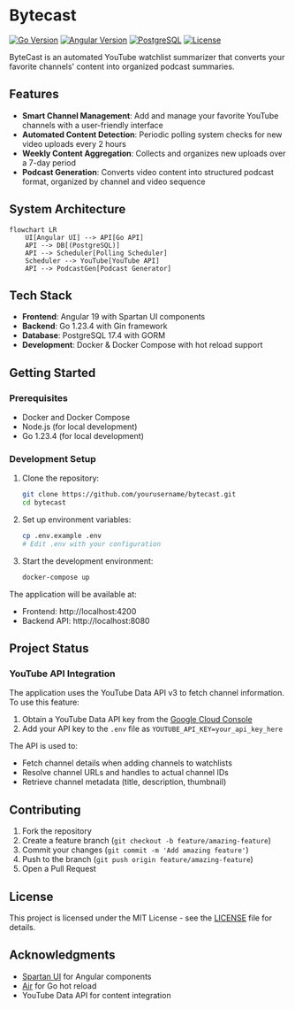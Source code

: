 # Bytecast

[![Go Version](https://img.shields.io/badge/Go-1.23.4-00ADD8.svg)](https://go.dev/)
[![Angular Version](https://img.shields.io/badge/Angular-19-DD0031.svg)](https://angular.io/)
[![PostgreSQL](https://img.shields.io/badge/PostgreSQL-17.4-336791.svg)](https://www.postgresql.org/)
[![License](https://img.shields.io/badge/License-MIT-blue.svg)](LICENSE)

ByteCast is an automated YouTube watchlist summarizer that converts your favorite channels' content into organized podcast summaries.

## Features

- **Smart Channel Management**: Add and manage your favorite YouTube channels with a user-friendly interface
- **Automated Content Detection**: Periodic polling system checks for new video uploads every 2 hours
- **Weekly Content Aggregation**: Collects and organizes new uploads over a 7-day period
- **Podcast Generation**: Converts video content into structured podcast format, organized by channel and video sequence

## System Architecture

```mermaid
flowchart LR
    UI[Angular UI] --> API[Go API]
    API --> DB[(PostgreSQL)]
    API --> Scheduler[Polling Scheduler]
    Scheduler --> YouTube[YouTube API]
    API --> PodcastGen[Podcast Generator]
```

## Tech Stack

- **Frontend**: Angular 19 with Spartan UI components
- **Backend**: Go 1.23.4 with Gin framework
- **Database**: PostgreSQL 17.4 with GORM
- **Development**: Docker & Docker Compose with hot reload support

## Getting Started

### Prerequisites

- Docker and Docker Compose
- Node.js (for local development)
- Go 1.23.4 (for local development)

### Development Setup

1. Clone the repository:

   ```bash
   git clone https://github.com/yourusername/bytecast.git
   cd bytecast
   ```

2. Set up environment variables:

   ```bash
   cp .env.example .env
   # Edit .env with your configuration
   ```

3. Start the development environment:
   ```bash
   docker-compose up
   ```

The application will be available at:

- Frontend: http://localhost:4200
- Backend API: http://localhost:8080

## Project Status

### YouTube API Integration

The application uses the YouTube Data API v3 to fetch channel information. To use this feature:

1. Obtain a YouTube Data API key from the [Google Cloud Console](https://console.cloud.google.com/)
2. Add your API key to the `.env` file as `YOUTUBE_API_KEY=your_api_key_here`

The API is used to:

- Fetch channel details when adding channels to watchlists
- Resolve channel URLs and handles to actual channel IDs
- Retrieve channel metadata (title, description, thumbnail)

## Contributing

1. Fork the repository
2. Create a feature branch (`git checkout -b feature/amazing-feature`)
3. Commit your changes (`git commit -m 'Add amazing feature'`)
4. Push to the branch (`git push origin feature/amazing-feature`)
5. Open a Pull Request

## License

This project is licensed under the MIT License - see the [LICENSE](LICENSE) file for details.

## Acknowledgments

- [Spartan UI](https://github.com/spartan/ui) for Angular components
- [Air](https://github.com/cosmtrek/air) for Go hot reload
- YouTube Data API for content integration
